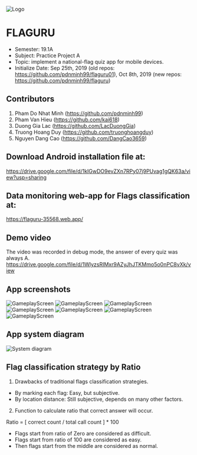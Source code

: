 ![Logo](images/launcher-icon-android.png)

# FLAGURU

- Semester: 19.1A
- Subject: Practice Project A
- Topic: implement a national-flag quiz app for mobile devices.
- Initialize Date: Sep 25th, 2019 (old repos: https://github.com/pdnminh99/flaguru01), Oct 8th, 2019 (new repos: https://github.com/pdnminh99/flaguru)

## Contributors

1. Pham Do Nhat Minh (https://github.com/pdnminh99)
2. Pham Van Hieu (https://github.com/kai618)
3. Duong Gia Lac (https://github.com/LacDuongGia)
4. Truong Hoang Duy (https://github.com/truonghoangduy)
5. Nguyen Dang Cao (https://github.com/DangCao3659)

## Download Android installation file at:

https://drive.google.com/file/d/1kIGwDO9evZXn7RPy07j9PUvag1gQK63a/view?usp=sharing

## Data monitoring web-app for Flags classification at:

https://flaguru-35568.web.app/

## Demo video
The video was recorded in debug mode, the answer of every quiz was always A.  
https://drive.google.com/file/d/1WlyzsRIMxr9AZyJhJTKMmo5o0nPC8vXk/view

## App screenshots

![GameplayScreen](/images/menu-screen.png)
![GameplayScreen](/images/Picture2.png)
![GameplayScreen](/images/Picture3.png)
![GameplayScreen](/images/Picture4.png)
![GameplayScreen](/images/Picture5.png)
![GameplayScreen](/images/Picture6.png)
![GameplayScreen](/images/Picture7.png)

## App system diagram

![System diagram](/images/Picture1.jpg)

## Flag classification strategy by Ratio

1. Drawbacks of traditional flags classification strategies.

- By marking each flag: Easy, but subjective.
- By location distance: Still subjective, depends on many other factors.

2. Function to calculate ratio that correct answer will occur.

Ratio = [ correct count / total call count ] * 100

- Flags start from ratio of Zero are considered as difficult.
- Flags start from ratio of 100 are considered as easy.
- Then flags start from the middle are considered as normal.
